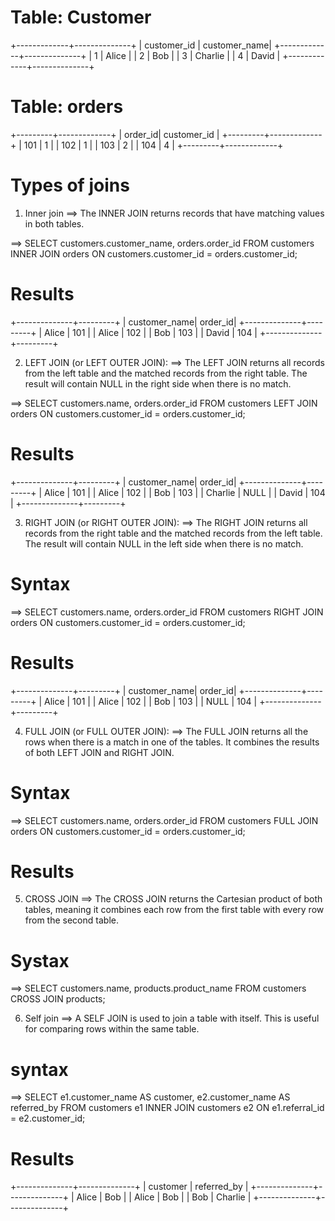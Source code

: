 # Table: Customer
+-------------+--------------+
| customer_id | customer_name|
+-------------+--------------+
| 1           | Alice        |
| 2           | Bob          |
| 3           | Charlie      |
| 4           | David        |
+-------------+--------------+

# Table: orders
+---------+-------------+
| order_id| customer_id |
+---------+-------------+
| 101     | 1           |
| 102     | 1           |
| 103     | 2           |
| 104     | 4           |
+---------+-------------+


# Types of joins 
1. Inner join ==> The INNER JOIN returns records that have matching values in both tables.

==> SELECT customers.customer_name, orders.order_id
FROM customers
INNER JOIN orders ON customers.customer_id = orders.customer_id;


# Results
+--------------+---------+
| customer_name| order_id|
+--------------+---------+
| Alice        | 101     |
| Alice        | 102     |
| Bob          | 103     |
| David        | 104     |
+--------------+---------+


2. LEFT JOIN (or LEFT OUTER JOIN):
==> The LEFT JOIN returns all records from the left table and the matched records from the right table. The result will contain NULL in the right side when there is no match.

==> SELECT customers.name, orders.order_id
FROM customers
LEFT JOIN orders ON customers.customer_id = orders.customer_id;

# Results
+--------------+---------+
| customer_name| order_id|
+--------------+---------+
| Alice        | 101     |
| Alice        | 102     |
| Bob          | 103     |
| Charlie      | NULL    |
| David        | 104     |
+--------------+---------+


3. RIGHT JOIN (or RIGHT OUTER JOIN):
==> The RIGHT JOIN returns all records from the right table and the matched records from the left table. The result will contain NULL in the left side when there is no match.

# Syntax
==> SELECT customers.name, orders.order_id
FROM customers
RIGHT JOIN orders ON customers.customer_id = orders.customer_id;

# Results
+--------------+---------+
| customer_name| order_id|
+--------------+---------+
| Alice        | 101     |
| Alice        | 102     |
| Bob          | 103     |
| NULL         | 104     |
+--------------+---------+


4. FULL JOIN (or FULL OUTER JOIN):
==> The FULL JOIN returns all the rows when there is a match in one of the tables. It combines the results of both LEFT JOIN and RIGHT JOIN.

# Syntax
==> SELECT customers.name, orders.order_id
FROM customers
FULL JOIN orders ON customers.customer_id = orders.customer_id;

# Results


5. CROSS JOIN
==> The CROSS JOIN returns the Cartesian product of both tables, meaning it combines each row from the first table with every row from the second table.

# Systax
==> SELECT customers.name, products.product_name
FROM customers
CROSS JOIN products;

6. Self join
==> A SELF JOIN is used to join a table with itself. This is useful for comparing rows within the same table.

# syntax
==> SELECT e1.customer_name AS customer, e2.customer_name AS referred_by
FROM customers e1
INNER JOIN customers e2 ON e1.referral_id = e2.customer_id;

# Results
+--------------+--------------+
| customer     | referred_by  |
+--------------+--------------+
| Alice        | Bob          |
| Alice        | Bob          |
| Bob          | Charlie      |
+--------------+--------------+
